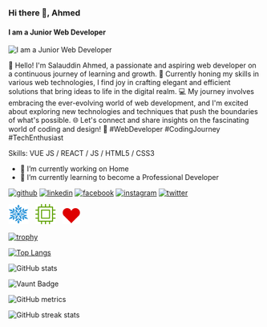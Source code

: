 ### Hi there 👋, Ahmed
#### I am a Junior Web Developer
![I am a Junior Web Developer](https://media.licdn.com/dms/image/D5622AQEhkOnWZpnqdg/feedshare-shrink_800/0/1706125988339?e=1709164800&v=beta&t=mzmxnKWsV0btu0rSldRNm-SwIW83hd_bOwMcAwm6v2g)

👋 Hello! I'm Salauddin Ahmed, a passionate and aspiring web developer on a continuous journey of learning and growth. 🚀 Currently honing my skills in various web technologies, I find joy in crafting elegant and efficient solutions that bring ideas to life in the digital realm. 💻 My journey involves embracing the ever-evolving world of web development, and I'm excited about exploring new technologies and techniques that push the boundaries of what's possible. 🌐 Let's connect and share insights on the fascinating world of coding and design! 🤝 #WebDeveloper #CodingJourney #TechEnthusiast



Skills: VUE JS / REACT / JS / HTML5 / CSS3

- 🔭 I’m currently working on Home 
- 🌱 I’m currently learning to become a Professional Developer 


[<img src='https://cdn.jsdelivr.net/npm/simple-icons@3.0.1/icons/github.svg' alt='github' height='40'>](https://github.com/https://github.com/salauddin2k3)  [<img src='https://cdn.jsdelivr.net/npm/simple-icons@3.0.1/icons/linkedin.svg' alt='linkedin' height='40'>](https://www.linkedin.com/in/https://www.linkedin.com/in/salauddin2k3/)  [<img src='https://cdn.jsdelivr.net/npm/simple-icons@3.0.1/icons/facebook.svg' alt='facebook' height='40'>](https://www.facebook.com/facebook.com/salauddin2k3)  [<img src='https://cdn.jsdelivr.net/npm/simple-icons@3.0.1/icons/instagram.svg' alt='instagram' height='40'>](https://www.instagram.com/https://www.instagram.com/salauddin2k3/)  [<img src='https://cdn.jsdelivr.net/npm/simple-icons@3.0.1/icons/twitter.svg' alt='twitter' height='40'>](https://twitter.com/twitter.com)  

<a href='https://archiveprogram.github.com/'><img src='https://raw.githubusercontent.com/acervenky/animated-github-badges/master/assets/acbadge.gif' width='40' height='40'></a> <a href='https://docs.github.com/en/developers'><img src='https://raw.githubusercontent.com/acervenky/animated-github-badges/master/assets/devbadge.gif' width='40' height='40'></a> <a href='https://docs.github.com/en/github/supporting-the-open-source-community-with-github-sponsors'><img src='https://raw.githubusercontent.com/acervenky/animated-github-badges/master/assets/sponsorbadge.gif' width='35' height='35'></a> 

[![trophy](https://github-profile-trophy.vercel.app/?username=https://github.com/salauddin2k3)](https://github.com/ryo-ma/github-profile-trophy)

[![Top Langs](https://github-readme-stats.vercel.app/api/top-langs/?username=https://github.com/salauddin2k3)](https://github.com/anuraghazra/github-readme-stats)

![GitHub stats](https://github-readme-stats.vercel.app/api?username=https://github.com/salauddin2k3&show_icons=true)  

![Vaunt Badge](https://api.vaunt.dev/v1/github/entities/https://github.com/salauddin2k3/contributions?format=svg&private=false)  

![GitHub metrics](https://metrics.lecoq.io/https://github.com/salauddin2k3)  

![GitHub streak stats](https://streak-stats.demolab.com/?user=https://github.com/salauddin2k3)  

